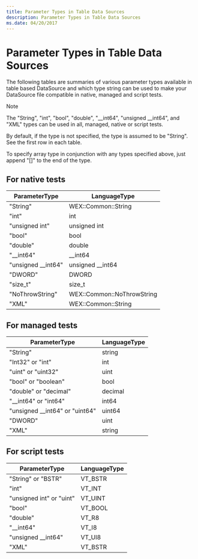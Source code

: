 ```yaml
---
title: Parameter Types in Table Data Sources
description: Parameter Types in Table Data Sources
ms.date: 04/20/2017
---
```


# Parameter Types in Table Data Sources

The following tables are summaries of various parameter types available in table based DataSource and which type string can be used to make your DataSource file compatible in native, managed and script tests.

>[!NOTE]
>The "String", "int", "bool", "double", "\_\_int64", "unsigned \_\_int64", and "XML" types can be used in all, managed, native or script tests.

By default, if the type is not specified, the type is assumed to be "String". See the first row in each table.

To specify array type in conjunction with any types specified above, just append "\[\]" to the end of the type.

## For native tests

|ParameterType|LanguageType|
|----|----|
|"String"|WEX::Common::String|
|"int"|int|
|"unsigned int"|unsigned int|
|"bool"|bool|
|"double"|double|
|"\_\_int64"|\_\_int64|
|"unsigned \_\_int64"|unsigned \_\_int64|
|"DWORD"|DWORD|
|"size\_t"|size\_t|
|"NoThrowString"|WEX::Common::NoThrowString|
|"XML"|WEX::Common::String|

## For managed tests

|ParameterType|LanguageType|
|----|----|
|"String"|string|
|"Int32" or "int"|int|
|"uint" or "uint32"|uint|
|"bool" or "boolean"|bool|
|"double" or "decimal"|decimal|
|"\_\_int64" or "int64"|int64|
|"unsigned \_\_int64" or "uint64"|uint64|
|"DWORD"|uint|
|"XML"|string|

## For script tests

|ParameterType|LanguageType|
|----|----|
|"String" or "BSTR"|VT\_BSTR|
|"int"|VT\_INT|
|"unsigned int" or "uint"|VT\_UINT|
|"bool"|VT\_BOOL|
|"double"|VT\_R8|
|"\_\_int64"|VT\_I8|
|"unsigned \_\_int64"|VT\_UI8|
|"XML"|VT\_BSTR|
